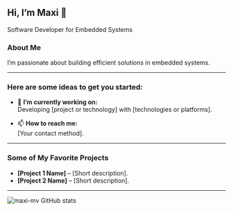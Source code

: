 ## Hi, I’m Maxi 👋

Software Developer for Embedded Systems

### About Me

I’m passionate about building efficient solutions in embedded systems.

---

### Here are some ideas to get you started:

- 🔭 **I’m currently working on:**  
  Developing [project or technology] with [technologies or platforms].

- 📫 **How to reach me:**  
  [Your contact method].

---

### Some of My Favorite Projects

- **[Project 1 Name]** – [Short description].
- **[Project 2 Name]** – [Short description].

---


![maxi-mv GitHub stats](https://github-readme-stats.vercel.app/api?username=maxi-mv&show_icons=true&theme=midnight-purple)


